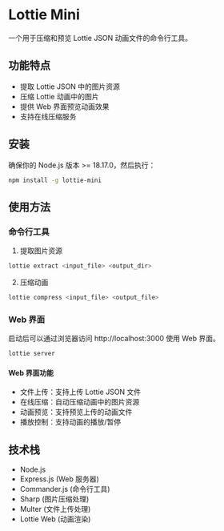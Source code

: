 # Lottie Mini

一个用于压缩和预览 Lottie JSON 动画文件的命令行工具。

## 功能特点

- 提取 Lottie JSON 中的图片资源
- 压缩 Lottie 动画中的图片
- 提供 Web 界面预览动画效果
- 支持在线压缩服务

## 安装

确保你的 Node.js 版本 >= 18.17.0，然后执行：

```bash
npm install -g lottie-mini
```

## 使用方法

### 命令行工具

1. 提取图片资源

```bash
lottie extract <input_file> <output_dir>
```

2. 压缩动画

```bash
lottie compress <input_file> <output_file>
```

### Web 界面

启动后可以通过浏览器访问 http://localhost:3000 使用 Web 界面。

```bash
lottie server
```

#### Web 界面功能

- 文件上传：支持上传 Lottie JSON 文件
- 在线压缩：自动压缩动画中的图片资源
- 动画预览：支持预览上传的动画文件
- 播放控制：支持动画的播放/暂停

## 技术栈

- Node.js
- Express.js (Web 服务器)
- Commander.js (命令行工具)
- Sharp (图片压缩处理)
- Multer (文件上传处理)
- Lottie Web (动画渲染)
